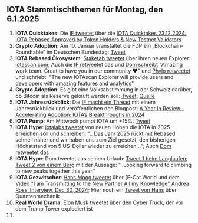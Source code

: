 ## IOTA Stammtischthemen für Montag, den 6.1.2025

1. **IOTA Quicktakes**: Die [IF tweetet](https://x.com/iota/status/1871133722218480018) über die [IOTA Quicktakes 23.12.2024: IOTA Rebased Approved by Token Holders & New Testnet Validators](https://www.youtube.com/watch?v=9N-oU0sFp5Q)
2. **Crypto Adoption**: Am 10. Januar vranstaltet die FDP ein „Blockchain-Roundtable“ im Deutschen Bundestag: [Tweet](https://x.com/BitcoinDACH/status/1873811698475479536)
3. **IOTA Rebased Ökosystem**: [Staketab tweetet](https://x.com/staketab/status/1873708313957056966) über ihren neuen Explorer: [iotascan.com](https://iotascan.com/testnet/news/733); Auch die [IF retweetet](https://x.com/iota/status/1873720601338147267) das und [Dom schreibt](https://x.com/DomSchiener/status/1873970691508457556) "Amazing work team. Great to have you in our community ❤️" und [Phylo retweetet](https://x.com/PhyloIota/status/1873714295193907388) und schriebt: "The new IOTAscan Explorer will provide users and developers with amazing features and analytics"
4. **Crypto Adoption**: Es gibt eine Volksabstimmung in der Schweiz darüber, ob Bitcoin als Reserve gekauft werden soll: [Tweet](https://x.com/BitcoinDACH/status/1874098322799288557); [Quelle](https://www.fedlex.admin.ch/eli/fga/2024/3277/de)
5. **IOTA Jahresrückblick**: Die [IF macht ein Thread](https://x.com/iota/status/1874093156783837394) mit einem Jahresrückblick und veröffentlichen den Blogpost: [A Year In Review - Accelerating Adoption: IOTA’s Breakthroughs in 2024](https://blog.iota.org/year-review-2024/)
6. **IOTA Pump**: Am Mittwoch pumpt IOTA um +15%: [Tweet](https://x.com/Vrom14286662/status/1874528800148754860)
7. **IOTA Hype**: [iotalabs tweetet](https://vxtwitter.com/iotalabs_/status/1874093159505924394) von neuen Höhen die IOTA in 2025 erreichen soll und schreiben: ".. Das Jahr 2025 rückt mit Rebased schnell näher und wir haben uns zum Ziel gesetzt, den bisherigen Höchststand von 5 US-Dollar wieder zu erreichen..."; Auch [Dom retweetet](https://x.com/DomSchiener/status/1874100767470035358?mx=2) das
8. **IOTA Hype**: Dom tweetet aus seinem Urlaub: [Tweet 1 beim Langlaufen](https://x.com/DomSchiener/status/1874096941560455305); [Tweet 2 von einem Berg](https://x.com/DomSchiener/status/1874450783699345784) mit der Aussage: "..Looking forward to climbing to new peaks together this year."
9. **IOTA Gezwitscher**: [Hans Moog tweetet](https://x.com/hus_qy/status/1873925192986091592) über [E-Cat World und dem Video ["I am Transmitting to the New Partner All my Knowledge" Andrea Rossi Interview, Dec 30, 2024](https://www.youtube.com/watch?v=gz6hEvsrq3A); Hier noch ein [Tweet von Hans](https://x.com/hus_qy/status/1873901632330858810) über Quantenmechanik
10. **Real World Drama**: [Elon Musk tweetet](https://x.com/elonmusk/status/1874558969802547611) über den Cyber Truck, der vor dem Trump Tower explodiert ist
11. 
